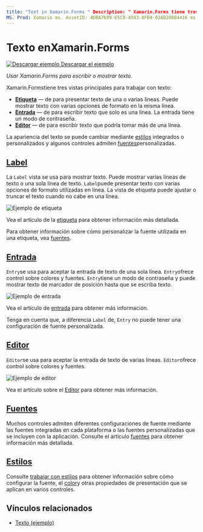 ```yaml
---
title: "Text in Xamarin.Forms " Description: " Xamarin.Forms tiene tres vistas principales para trabajar con texto, y en este artículo se explica cómo usarlas para escribir y mostrar texto en Xamarin.Forms aplicaciones".
MS. Prod: Xamarin ms. AssetID: 4DBA7689-E5C8-4583-8FB4-02AB208B4416 ms. Technology: Xamarin-Forms Author: davidbritch ms. Author: dabritch ms. Date: 10/26/2018 no-LOC: [ Xamarin.Forms , Xamarin.Essentials ]
---
```


# <a name="text-in-xamarinforms"></a>Texto enXamarin.Forms

[![Descargar ejemplo](~/media/shared/download.png) Descargar el ejemplo](https://docs.microsoft.com/samples/xamarin/xamarin-forms-samples/userinterface-text)

_Usar Xamarin.Forms para escribir o mostrar texto._

Xamarin.Formstiene tres vistas principales para trabajar con texto:

- **[Etiqueta](#label)** &mdash; de para presentar texto de una o varias líneas. Puede mostrar texto con varias opciones de formato en la misma línea.
- **[Entrada](#entry)** &mdash; de para escribir texto que solo es una línea. La entrada tiene un modo de contraseña.
- **[Editor](#editor)** &mdash; de para escribir texto que podría tomar más de una línea.

La apariencia del texto se puede cambiar mediante [estilos](#styles) integrados o personalizados y algunos controles admiten [fuentes](#fonts)personalizadas.

## <a name="label"></a>[Label](label.md)

La `Label` vista se usa para mostrar texto. Puede mostrar varias líneas de texto o una sola línea de texto. `Label`puede presentar texto con varias opciones de formato utilizadas en línea. La vista de etiqueta puede ajustar o truncar el texto cuando no cabe en una línea.

![Ejemplo de etiqueta](images/label.png)

Vea el artículo de la [etiqueta](label.md) para obtener información más detallada.

Para obtener información sobre cómo personalizar la fuente utilizada en una etiqueta, vea [fuentes](fonts.md).

## <a name="entry"></a>[Entrada](entry.md)

`Entry`se usa para aceptar la entrada de texto de una sola línea. `Entry`ofrece control sobre colores y fuentes. `Entry`tiene un modo de contraseña y puede mostrar texto de marcador de posición hasta que se escriba texto.

![Ejemplo de entrada](images/entry.png)

Vea el artículo de [entrada](entry.md) para obtener más información.

Tenga en cuenta que, a diferencia `Label` de, `Entry` no puede tener una configuración de fuente personalizada.

## <a name="editor"></a>[Editor](editor.md)

`Editor`se usa para aceptar la entrada de texto de varias líneas. `Editor`ofrece control sobre colores y fuentes.

![Ejemplo de editor](images/editor.png)

Vea el artículo sobre el [Editor](editor.md) para obtener más información.

## <a name="fonts"></a>[Fuentes](fonts.md)

Muchos controles admiten diferentes configuraciones de fuente mediante las fuentes integradas en cada plataforma o las fuentes personalizadas que se incluyen con la aplicación. Consulte el artículo [fuentes](fonts.md) para obtener información más detallada.

## <a name="styles"></a>[Estilos](styles.md)

Consulte [trabajar con estilos](~/xamarin-forms/user-interface/styles/index.md) para obtener información sobre cómo configurar la fuente, el [color](~/xamarin-forms/user-interface/colors.md)y otras propiedades de presentación que se aplican en varios controles.

## <a name="related-links"></a>Vínculos relacionados

- [Texto (ejemplo)](https://docs.microsoft.com/samples/xamarin/xamarin-forms-samples/userinterface-text)
